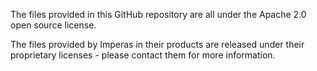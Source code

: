 
The files provided in this GitHub repository are all under the Apache 2.0 open source license.

The files provided by Imperas in their products are released under their proprietary licenses - please contact them for more information.


